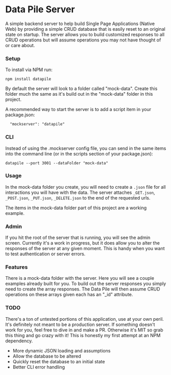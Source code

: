 Data Pile Server
================

A simple backend server to help build Single Page Applications (Native Web) by providing a simple CRUD database that is easily reset to an original state on startup.  The server allows you to build customized responses to all CRUD operations but will assume operations you may not have thought of or care about.

### Setup
To install via NPM run:

````
npm install datapile
````

By default the server will look to a folder called "mock-data".  Create this folder much the same as it's build out in the "mock-data" folder in this project.

A recommended way to start the server is to add a script item in your package.json:

````
  "mockserver": "datapile"
````

### CLI
Instead of using the .mockserver config file, you can send in the same items into the command line (or in the scripts section of your package.json):

````
datapile --port 3001 --dataFolder "mock-data"
````

### Usage

In the mock-data folder you create, you will need to create a `.json` file for all interactions you will have with the data.  The server attaches `_GET.json`, `_POST.json`, `_PUT.json`, `_DELETE.json` to the end of the requested urls.

The items in the mock-data folder part of this project are a working example.

### Admin

If you hit the root of the server that is running, you will see the admin screen. Currently it's a work in progress, but it does allow you to alter the responses of the server at any given moment.  This is handy when you want to test authentication or server errors.

### Features

There is a mock-data folder with the server.  Here you will see a couple examples already built for you.  To build out the server responses you simply need to create the array responses.  The Data Pile will then assume CRUD operations on these arrays given each has an "_id" attribute.

### TODO

There's a ton of untested portions of this application, use at your own peril.  It's definitely not meant to be a production server.  If something doesn't work for you, feel free to dive in and make a PR.  Otherwise it's MIT so grab this thing and go crazy with it!  This is honestly my first attempt at an NPM dependency.

* More dynamic JSON loading and assumptions
* Allow the database to be altered
* Quickly reset the database to an initial state
* Better CLI error handling
